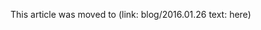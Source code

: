 <!--
Title: Article Moved
Template: page
Redirect: blog/2016.01.26
-->

This article was moved to (link: blog/2016.01.26 text: here)